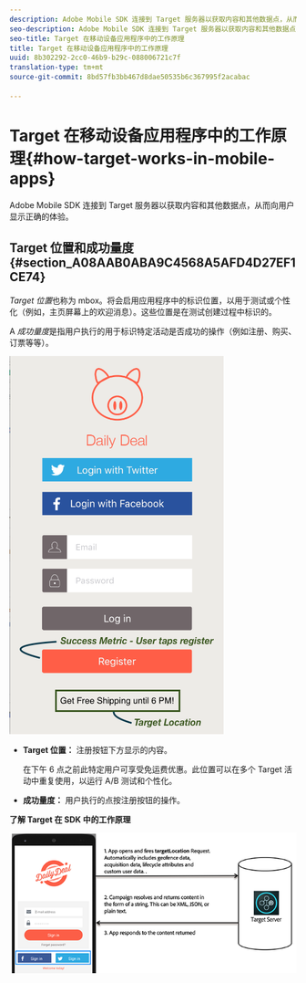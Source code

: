 ```yaml
---
description: Adobe Mobile SDK 连接到 Target 服务器以获取内容和其他数据点，从而向用户显示正确的体验。
seo-description: Adobe Mobile SDK 连接到 Target 服务器以获取内容和其他数据点，从而向用户显示正确的体验。
seo-title: Target 在移动设备应用程序中的工作原理
title: Target 在移动设备应用程序中的工作原理
uuid: 8b302292-2cc0-46b9-b29c-088006721c7f
translation-type: tm+mt
source-git-commit: 8bd57fb3bb467d8dae50535b6c367995f2acabac

---
```



# Target 在移动设备应用程序中的工作原理{#how-target-works-in-mobile-apps}

Adobe Mobile SDK 连接到 Target 服务器以获取内容和其他数据点，从而向用户显示正确的体验。

## Target 位置和成功量度 {#section_A08AAB0ABA9C4568A5AFD4D27EF1CE74}

*Target 位置*也称为 mbox。将会启用应用程序中的标识位置，以用于测试或个性化（例如，主页屏幕上的欢迎消息）。这些位置是在测试创建过程中标识的。

A *[](../c-activities/r-success-metrics/success-metrics.md#reference_D011575C85DA48E989A244593D9B9924)成功量度*是指用户执行的用于标识特定活动是否成功的操作（例如注册、购买、订票等等）。

![](assets/mobile-target-location.png)

* **Target 位置：** 注册按钮下方显示的内容。

   在下午 6 点之前此特定用户可享受免运费优惠。此位置可以在多个 Target 活动中重复使用，以运行 A/B 测试和个性化。

* **成功量度：** 用户执行的点按注册按钮的操作。

**了解 Target 在 SDK 中的工作原理**

![](assets/how-target-mobile-works.png)

